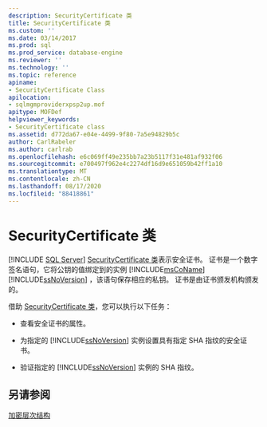 ```yaml
---
description: SecurityCertificate 类
title: SecurityCertificate 类
ms.custom: ''
ms.date: 03/14/2017
ms.prod: sql
ms.prod_service: database-engine
ms.reviewer: ''
ms.technology: ''
ms.topic: reference
apiname:
- SecurityCertificate Class
apilocation:
- sqlmgmproviderxpsp2up.mof
apitype: MOFDef
helpviewer_keywords:
- SecurityCertificate class
ms.assetid: d772da67-e04e-4499-9f80-7a5e94829b5c
author: CarlRabeler
ms.author: carlrab
ms.openlocfilehash: e6c069ff49e235bb7a23b5117f31e481af932f06
ms.sourcegitcommit: e700497f962e4c2274df16d9e651059b42ff1a10
ms.translationtype: MT
ms.contentlocale: zh-CN
ms.lasthandoff: 08/17/2020
ms.locfileid: "88418861"
---
```

# <a name="securitycertificate-class"></a>SecurityCertificate 类
[!INCLUDE [SQL Server](../../../includes/applies-to-version/sqlserver.md)]
  [SecurityCertificate 类](../../../relational-databases/wmi-provider-configuration-classes/securitycertificate-class/securitycertificate-class.md)表示安全证书。 证书是一个数字签名语句，它将公钥的值绑定到的实例 [!INCLUDE[msCoName](../../../includes/msconame-md.md)] [!INCLUDE[ssNoVersion](../../../includes/ssnoversion-md.md)] ，该语句保存相应的私钥。 证书是由证书颁发机构颁发的。  
  
 借助 [SecurityCertificate 类](../../../relational-databases/wmi-provider-configuration-classes/securitycertificate-class/securitycertificate-class.md)，您可以执行以下任务：  
  
-   查看安全证书的属性。  
  
-   为指定的 [!INCLUDE[ssNoVersion](../../../includes/ssnoversion-md.md)] 实例设置具有指定 SHA 指纹的安全证书。  
  
-   验证指定的 [!INCLUDE[ssNoVersion](../../../includes/ssnoversion-md.md)] 实例的 SHA 指纹。  
  
## <a name="see-also"></a>另请参阅  
 [加密层次结构](../../../relational-databases/security/encryption/encryption-hierarchy.md)  
  
  
